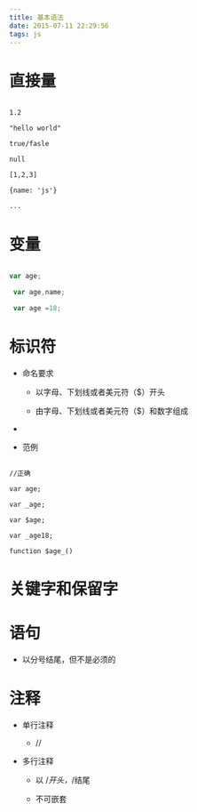 ```yaml
---
title: 基本语法
date: 2015-07-11 22:29:56
tags: js
---
```


# 直接量

```

1.2

"hello world"

true/fasle

null

[1,2,3]

{name: 'js'}

...

```

# 变量

```js

var age;

 var age,name;

 var age =18;

```

# 标识符

+ 命名要求

    - 以字母、下划线或者美元符（$）开头

    - 由字母、下划线或者美元符（$）和数字组成

+

+ 范例

```

//正确

var age;

var _age;

var $age;

var _age18;

function $age_()

```

#  关键字和保留字

# 语句

+ 以分号结尾，但不是必须的

# 注释

+ 单行注释

    - //

+ 多行注释

    - 以 /*开头，*/结尾

    - 不可嵌套

